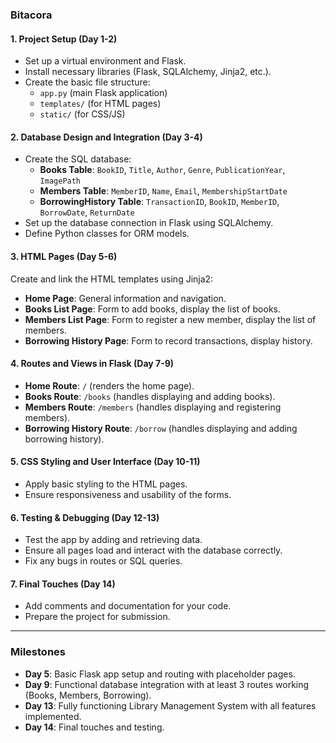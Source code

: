 ### **Bitacora**

#### **1. Project Setup (Day 1-2)**  
- Set up a virtual environment and Flask.
- Install necessary libraries (Flask, SQLAlchemy, Jinja2, etc.).
- Create the basic file structure:
  - `app.py` (main Flask application)
  - `templates/` (for HTML pages)
  - `static/` (for CSS/JS)
  
#### **2. Database Design and Integration (Day 3-4)**
- Create the SQL database:
  - **Books Table**: `BookID`, `Title`, `Author`, `Genre`, `PublicationYear`, `ImagePath`
  - **Members Table**: `MemberID`, `Name`, `Email`, `MembershipStartDate`
  - **BorrowingHistory Table**: `TransactionID`, `BookID`, `MemberID`, `BorrowDate`, `ReturnDate`
- Set up the database connection in Flask using SQLAlchemy.
- Define Python classes for ORM models.

#### **3. HTML Pages (Day 5-6)**  
Create and link the HTML templates using Jinja2:
- **Home Page**: General information and navigation.
- **Books List Page**: Form to add books, display the list of books.
- **Members List Page**: Form to register a new member, display the list of members.
- **Borrowing History Page**: Form to record transactions, display history.

#### **4. Routes and Views in Flask (Day 7-9)**
- **Home Route**: `/` (renders the home page).
- **Books Route**: `/books` (handles displaying and adding books).
- **Members Route**: `/members` (handles displaying and registering members).
- **Borrowing History Route**: `/borrow` (handles displaying and adding borrowing history).

#### **5. CSS Styling and User Interface (Day 10-11)**
- Apply basic styling to the HTML pages.
- Ensure responsiveness and usability of the forms.

#### **6. Testing & Debugging (Day 12-13)**
- Test the app by adding and retrieving data.
- Ensure all pages load and interact with the database correctly.
- Fix any bugs in routes or SQL queries.

#### **7. Final Touches (Day 14)**
- Add comments and documentation for your code.
- Prepare the project for submission.
---

### **Milestones**
- **Day 5**: Basic Flask app setup and routing with placeholder pages.
- **Day 9**: Functional database integration with at least 3 routes working (Books, Members, Borrowing).
- **Day 13**: Fully functioning Library Management System with all features implemented.
- **Day 14**: Final touches and testing.
